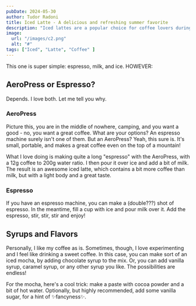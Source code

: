 ```yaml
---
pubDate: 2024-05-30
author: Tudor Radoni
title: Iced Latte - A delicious and refreshing summer favorite
description: "Iced lattes are a popular choice for coffee lovers during the summer months. This refreshing drink is made with espresso, milk, and ice, and can be customized with your favorite syrups and flavors."
image:
  url: "/images/c2.png"
  alt: "#"
tags: ["Iced", "Latte", "Coffee" ]
---
```


This one is super simple: espresso, milk, and ice. HOWEVER:

## AeroPress or Espresso?

Depends. I love both. Let me tell you why.

### AeroPress

Picture this, you are in the middle of nowhere, camping, and you want a good - no, you want a great coffee. What are your options? An espresso machine surely isn't one of them. But an AeroPress? Yeah, this sure is. It's small, portable, and makes a great coffee even on the top of a mountain!

What I love doing is making quite a long "espresso" with the AeroPress, with a 12g coffee to 200g water ratio. I then pour it over ice and add a bit of milk. The result is an awesome iced latte, which contains a bit more coffee than milk, but with a light body and a great taste.

### Espresso

If you have an espresso machine, you can make a (double???) shot of espresso. In the meantime, fill a cup with ice and pour milk over it. Add the espresso, stir, stir, stir and enjoy!

## Syrups and Flavors

Personally, I like my coffee as is. Sometimes, though, I love experimenting and I feel like drinking a sweet coffee. In this case, you can make sort of an iced mocha, by adding chocolate syrup to the mix. Or, you can add vanilla syrup, caramel syrup, or any other syrup you like. The possibilities are endless!

For the mocha, here's a cool trick: make a paste with cocoa powder and a bit of hot water. Optionally, but highly recommended, add some vanilla sugar, for a hint of ✨fancyness✨.

